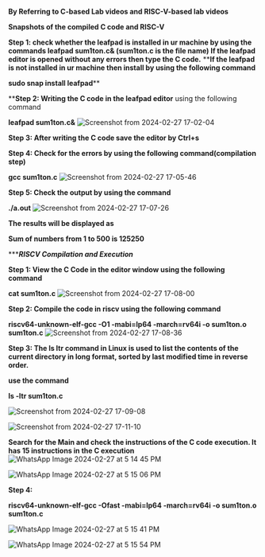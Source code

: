 **By Referring to C-based Lab videos and RISC-V-based lab videos**

**Snapshots of the compiled C code and RISC-V**

**Step 1: check whether the leafpad is installed in ur machine by using the commands
leafpad sum1ton.c& (sum1ton.c is the file name)
If the leafpad editor is opened without any errors then type the C code.**
****If the leafpad is not installed in ur machine then install by using the following command**

**sudo snap install leafpad****

****Step 2: Writing the C code in the leafpad editor** using the following command

**leafpad sum1ton.c&**
![Screenshot from 2024-02-27 17-02-04](https://github.com/HemaPriyaMudium/VSDSquadron-mini/assets/160724714/3e56f94b-617f-445e-bd62-7e97c9be5883)

**Step 3: After writing the C code save the editor by Ctrl+s**

**Step 4: Check for the errors by using the following command(compilation step)**

**gcc sum1ton.c**
![Screenshot from 2024-02-27 17-05-46](https://github.com/HemaPriyaMudium/VSDSquadron-mini/assets/160724714/c61d0d54-7520-4dcc-a71f-ee44944ba921)


**Step 5: Check the output by using the command**

**./a.out**
![Screenshot from 2024-02-27 17-07-26](https://github.com/HemaPriyaMudium/VSDSquadron-mini/assets/160724714/1c1452dc-43ec-4fd0-971c-2cd0134edda7)

**The results will be displayed as** 

**Sum of numbers from 1 to 500 is 125250**


********************************************************RISCV Compilation and Execution*****************************************************

**Step 1: View the C Code in the editor window using the following command**

**cat sum1ton.c**
![Screenshot from 2024-02-27 17-08-00](https://github.com/HemaPriyaMudium/VSDSquadron-mini/assets/160724714/5584b38b-f2be-402e-bc48-9391d7dee98b)

**Step 2: Compile the code in riscv using the following command**

**riscv64-unknown-elf-gcc -O1 -mabi=lp64 -march=rv64i -o sum1ton.o sum1ton.c**
![Screenshot from 2024-02-27 17-08-36](https://github.com/HemaPriyaMudium/VSDSquadron-mini/assets/160724714/3a998dfd-287d-4a31-aeaa-11af5d0a7eb8)


**Step 3: The ls ltr command in Linux is used to list the contents of the current directory in long format, sorted by last modified time in reverse order.**

**use the command**

**ls -ltr sum1ton.c**

![Screenshot from 2024-02-27 17-09-08](https://github.com/HemaPriyaMudium/VSDSquadron-mini/assets/160724714/6a88c833-0f62-40fe-8ca0-6e600cf6c342)


![Screenshot from 2024-02-27 17-11-10](https://github.com/HemaPriyaMudium/VSDSquadron-mini/assets/160724714/f6d77d45-2ab8-4edf-bfdb-fc1de9e3b0d3)

**Search for the Main and check the instructions of the C code execution. It has 15 instructions in the C execution**
![WhatsApp Image 2024-02-27 at 5 14 45 PM](https://github.com/HemaPriyaMudium/VSDSquadron-mini/assets/160724714/773de2bc-1c14-4f8c-951b-e4305537e5cc)

![WhatsApp Image 2024-02-27 at 5 15 06 PM](https://github.com/HemaPriyaMudium/VSDSquadron-mini/assets/160724714/ea82e969-5baa-4db8-9b51-adeb3a098cf9)

**Step 4:**

**riscv64-unknown-elf-gcc -Ofast -mabi=lp64 -march=rv64i -o sum1ton.o sum1ton.c**

![WhatsApp Image 2024-02-27 at 5 15 41 PM](https://github.com/HemaPriyaMudium/VSDSquadron-mini/assets/160724714/083543d8-7f39-43b1-83e4-302d4cd862c5)

![WhatsApp Image 2024-02-27 at 5 15 54 PM](https://github.com/HemaPriyaMudium/VSDSquadron-mini/assets/160724714/100ab35b-fe8a-48d8-9dac-ee627f854bf1)



